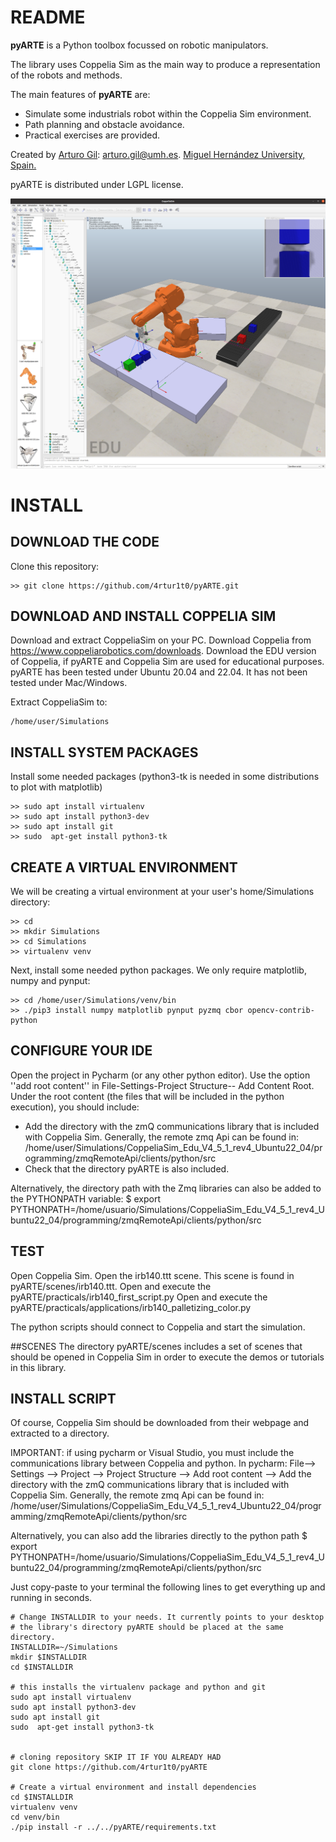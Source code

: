 # README

**pyARTE** is a Python toolbox focussed on robotic manipulators.

The library uses Coppelia Sim as the main way to produce a representation of the robots and methods.

The main features of **pyARTE** are:

* Simulate some industrials robot within the Coppelia Sim environment.
* Path planning and obstacle avoidance.
* Practical exercises are provided.

Created by [Arturo Gil](http://arvc.umh.es/personal/arturo/index.php?lang=en&vista=normal&dest=inicio&idp=arturo&type=per&ficha=on): arturo.gil@umh.es. [Miguel Hernández University, Spain.](http://www.umh.es)

pyARTE is distributed under LGPL license.

![Screenshot](screenshot.png)


# INSTALL

## DOWNLOAD THE CODE
Clone this repository:

```
>> git clone https://github.com/4rtur1t0/pyARTE.git
```

## DOWNLOAD AND INSTALL COPPELIA SIM
 
Download and extract CoppeliaSim on your PC. Download Coppelia from https://www.coppeliarobotics.com/downloads.
Download the EDU version of Coppelia, if pyARTE and Coppelia Sim are used for educational purposes.
pyARTE has been tested under Ubuntu 20.04 and 22.04. It has not been tested under Mac/Windows.

Extract CoppeliaSim to:
```
/home/user/Simulations
```


## INSTALL SYSTEM PACKAGES
Install some needed packages  (python3-tk is needed in some distributions to plot with matplotlib)
```
>> sudo apt install virtualenv
>> sudo apt install python3-dev
>> sudo apt install git
>> sudo  apt-get install python3-tk
```

## CREATE A VIRTUAL ENVIRONMENT
We will be creating a virtual environment at your user's home/Simulations directory: 
```
>> cd
>> mkdir Simulations
>> cd Simulations
>> virtualenv venv
```

Next, install some needed python packages. We only require matplotlib, numpy and pynput:
```
>> cd /home/user/Simulations/venv/bin
>> ./pip3 install numpy matplotlib pynput pyzmq cbor opencv-contrib-python
```

## CONFIGURE YOUR IDE

Open the project in Pycharm (or any other python editor). Use the option ''add root content'' in 
File-Settings-Project Structure-- Add Content Root. Under the root content (the files that will be included in the python
execution), you should include:
- Add the directory with the zmQ communications library that is included with Coppelia Sim. Generally, the remote zmq Api can be found in:
  /home/user/Simulations/CoppeliaSim_Edu_V4_5_1_rev4_Ubuntu22_04/programming/zmqRemoteApi/clients/python/src
- Check that the directory pyARTE is also included.

Alternatively, the directory path with the Zmq libraries can also be added to the PYTHONPATH variable:
$ export PYTHONPATH=/home/usuario/Simulations/CoppeliaSim_Edu_V4_5_1_rev4_Ubuntu22_04/programming/zmqRemoteApi/clients/python/src


## TEST
Open Coppelia Sim.
Open the irb140.ttt scene. This scene is found in pyARTE/scenes/irb140.ttt.
Open and execute the pyARTE/practicals/irb140_first_script.py
Open and execute the pyARTE/practicals/applications/irb140_palletizing_color.py

The python scripts should connect to Coppelia and start the simulation.

##SCENES
The directory pyARTE/scenes includes a set of scenes that should be opened in Coppelia Sim in order to execute the demos or tutorials in this library.

## INSTALL SCRIPT

Of course, Coppelia Sim should be downloaded from their webpage and extracted to a directory.

IMPORTANT: if using pycharm or Visual Studio, you must include the communications library between Coppelia and python.
In pycharm: File--> Settings --> Project --> Project Structure --> Add root content --> Add the directory with the zmQ communications library that is included with Coppelia Sim. Generally, the remote zmq Api can be found in:
  /home/user/Simulations/CoppeliaSim_Edu_V4_5_1_rev4_Ubuntu22_04/programming/zmqRemoteApi/clients/python/src

Alternatively, you can also add the libraries directly to the python path
$ export PYTHONPATH=/home/usuario/Simulations/CoppeliaSim_Edu_V4_5_1_rev4_Ubuntu22_04/programming/zmqRemoteApi/clients/python/src

Just copy-paste to your terminal the following lines to get everything up and running in seconds.

```
# Change INSTALLDIR to your needs. It currently points to your desktop
# the library's directory pyARTE should be placed at the same directory.
INSTALLDIR=~/Simulations
mkdir $INSTALLDIR
cd $INSTALLDIR

# this installs the virtualenv package and python and git
sudo apt install virtualenv
sudo apt install python3-dev
sudo apt install git
sudo  apt-get install python3-tk


# cloning repository SKIP IT IF YOU ALREADY HAD
git clone https://github.com/4rtur1t0/pyARTE

# Create a virtual environment and install dependencies 
cd $INSTALLDIR
virtualenv venv
cd venv/bin
./pip install -r ../../pyARTE/requirements.txt
```
